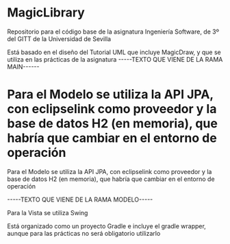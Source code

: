# MagicLibrary

Repositorio para el código base de la asignatura Ingeniería Software, de 3º del GITT de la Universidad de Sevilla

Está basado en el diseño del Tutorial UML que incluye MagicDraw, y que se utiliza en las prácticas de la asignatura
-----TEXTO QUE VIENE DE LA RAMA MAIN------


Para el Modelo se utiliza la API JPA, con eclipselink como proveedor y la base de datos H2 (en memoria), que habría que cambiar en el entorno de operación
=======

Para el Modelo se utiliza la API JPA, con eclipselink como proveedor y la base de datos H2 (en memoria), que habría que cambiar en el entorno de operación

-----TEXTO QUE VIENE DE LA RAMA MODELO-----


Para la Vista se utiliza Swing

Está organizado como un proyecto Gradle e incluye el gradle wrapper, aunque para las prácticas no será obligatorio utilizarlo


